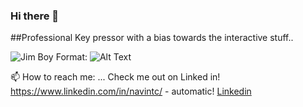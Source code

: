 ### Hi there 👋

##Professional Key pressor with a bias towards the interactive stuff..

![Jim Boy](https://i.gifer.com/17Cg.gif)
Format: ![Alt Text](url)


📫 How to reach me: ...
Check me out on Linked in! 
https://www.linkedin.com/in/navintc/ - automatic!
[Linkedin](https://www.linkedin.com/in/navintc/)

<!--
**navintc/navintc** is a ✨ _special_ ✨ repository because its `README.md` (this file) appears on your GitHub profile.

Here are some ideas to get you started:

- 🔭 I’m currently working on ...
- 🌱 I’m currently learning ...
- 👯 I’m looking to collaborate on ...
- 🤔 I’m looking for help with ...
- 💬 Ask me about ...
- 📫 How to reach me: ...
- 😄 Pronouns: ...
- ⚡ Fun fact: ...
-->
